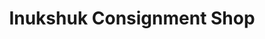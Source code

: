 ---
title: "Inukshuk Consignment Shop"
url: /cambridge/inukshuk-consignment-shop/
shop: Allgemein
---